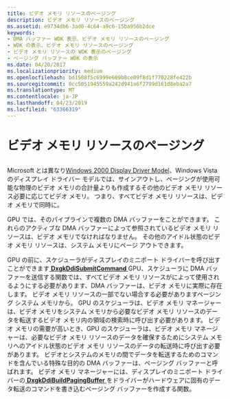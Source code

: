 ```yaml
---
title: ビデオ メモリ リソースのページング
description: ビデオ メモリ リソースのページング
ms.assetid: e9734db6-3ad0-4c64-a9c6-15ba956b2dce
keywords:
- DMA バッファー WDK 表示、ビデオ メモリ リソースのページング
- WDK の表示、ビデオ メモリ リソースのページング
- ビデオ メモリ リソースの WDK 表示のページング
- ページング バッファー WDK の表示
ms.date: 04/20/2017
ms.localizationpriority: medium
ms.openlocfilehash: bd1508f5c6999e609b8ce09f8d1f770228fe422b
ms.sourcegitcommit: 0cc5051945559a242d941a6f2799d161d8eba2a7
ms.translationtype: MT
ms.contentlocale: ja-JP
ms.lasthandoff: 04/23/2019
ms.locfileid: "63366319"
---
```

# <a name="paging-video-memory-resources"></a>ビデオ メモリ リソースのページング


## <span id="ddk_paging_video_memory_resources_gg"></span><span id="DDK_PAGING_VIDEO_MEMORY_RESOURCES_GG"></span>


Microsoft とは異なり[Windows 2000 Display Driver Model](windows-2000-display-driver-model-design-guide.md)、Windows Vista のディスプレイ ドライバー モデルでは、サインアウトし、ページングが使用可能な物理のビデオ メモリの合計量よりも作成するその他のビデオ メモリ リソース必要に応じてビデオ メモリ。 つまり、すべてビデオ メモリ リソースは、ビデオ メモリで同時に。

GPU では、そのパイプラインで複数の DMA バッファーをことができます。 これらのアクティブな DMA バッファーによって参照されているビデオ メモリ リソースは、ビデオ メモリでなければなりません。 その他のアイドル状態のビデオ メモリ リソースは、システム メモリにページ アウトできます。

GPU の前に、スケジューラがディスプレイのミニポート ドライバーを呼び出すことができます[ **DxgkDdiSubmitCommand** ](https://msdn.microsoft.com/library/windows/hardware/ff560790) GPU、スケジューラに DMA バッファーを送信する関数では、すべてビデオ メモリ リソースがによって使用されるようにする必要があります、DMA バッファーは、ビデオ メモリに実際に存在します。 ビデオ メモリ リソースの一部でない場合する必要がありますページング システム メモリから。 GPU のスケジューラは、ビデオ メモリ マネージャーは、ビデオ メモリをシステム メモリから必要なビデオ メモリ リソースのデータを転送するビデオ メモリ内の領域の検索時に呼び出す必要があります。 ビデオ メモリの需要が高いとき、GPU のスケジューラは、ビデオ メモリ マネージャーは、必要なビデオ メモリ リソースのデータを確保するためにシステム メモリへのアイドル状態のビデオ メモリ リソースのデータの転送時に呼び出す必要があります。 ビデオとシステムのメモリの間でデータを転送するためのコマンドを含んでいる特殊な目的の DMA バッファーは、ページング バッファーと呼ばれます。 ビデオ メモリ マネージャーには、ディスプレイのミニポート ドライバーの[ **DxgkDdiBuildPagingBuffer** ](https://msdn.microsoft.com/library/windows/hardware/ff559587)をドライバーがハードウェアに固有のデータ転送のコマンドを書き込むページング バッファーを作成する関数。

 

 





